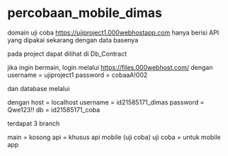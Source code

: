# percobaan_mobile_dimas

domain uji coba
https://ujiproject1.000webhostapp.com
hanya berisi API yang dipakai sekarang dengan data basenya

pada project dapat dilihat di Db_Contract

jika ingin bermain, login melalui
https://files.000webhost.com/
dengan
username = ujiproject1
password = cobaaA!002

dan database melalui

dengan
host      = localhost
username  = id21585171_dimas
password  = Qwe123!!
db        = id21585171_coba

terdapat 3 branch

main = kosong
api = khusus api mobile (uji coba)
uji coba = untuk mobile app
